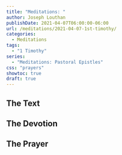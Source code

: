 ```yaml
---
title: "Meditations: "
author: Joseph Louthan
publishDate: 2021-04-07T06:00:00-06:00
url: /meditations/2021-04-07-1st-timothy/
categories:
  - Meditations
tags:
  - "1 Timothy"
series:
  - "Meditations: Pastoral Epistles"
css: "prayers"
showtoc: true
draft: true
---
```


## The Text


## The Devotion


## The Prayer

<div style="font-variant: small-caps;">

</div>

```text

```
